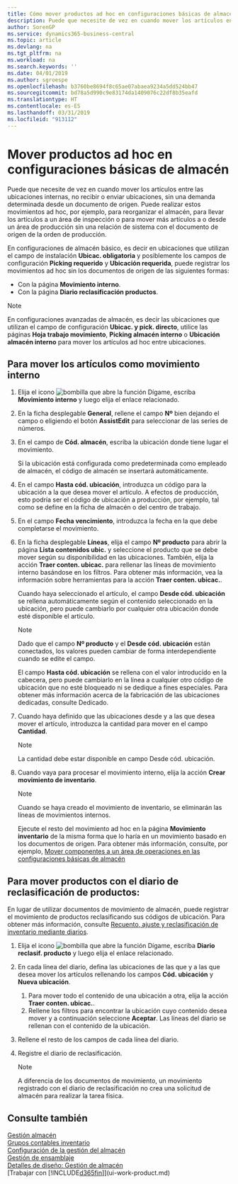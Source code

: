 ```yaml
---
title: Cómo mover productos ad hoc en configuraciones básicas de almacén | Microsoft Docs
description: Puede que necesite de vez en cuando mover los artículos entre las ubicaciones internas, no recibir o enviar ubicaciones, sin una demanda determinada desde un documento de origen. Puede realizar estos movimientos ad hoc, por ejemplo, para reorganizar el almacén, para llevar los artículos a un área de inspección o para mover más artículos a o desde un área de producción sin una relación de sistema con el documento de origen de la orden de producción.
author: SorenGP
ms.service: dynamics365-business-central
ms.topic: article
ms.devlang: na
ms.tgt_pltfrm: na
ms.workload: na
ms.search.keywords: ''
ms.date: 04/01/2019
ms.author: sgroespe
ms.openlocfilehash: b3760be8694f8c65ae07abaea9234a5dd524bb47
ms.sourcegitcommit: bd78a5d990c9e83174da1409076c22df8b35eafd
ms.translationtype: HT
ms.contentlocale: es-ES
ms.lasthandoff: 03/31/2019
ms.locfileid: "913112"
---
```

# <a name="move-items-ad-hoc-in-basic-warehouse-configurations"></a>Mover productos ad hoc en configuraciones básicas de almacén
Puede que necesite de vez en cuando mover los artículos entre las ubicaciones internas, no recibir o enviar ubicaciones, sin una demanda determinada desde un documento de origen. Puede realizar estos movimientos ad hoc, por ejemplo, para reorganizar el almacén, para llevar los artículos a un área de inspección o para mover más artículos a o desde un área de producción sin una relación de sistema con el documento de origen de la orden de producción.  

En configuraciones de almacén básico, es decir en ubicaciones que utilizan el campo de instalación **Ubicac. obligatoria** y posiblemente los campos de configuración **Picking requerido** y **Ubicación requerida**, puede registrar los movimientos ad hoc sin los documentos de origen de las siguientes formas:  

- Con la página **Movimiento interno**.  
- Con la página **Diario reclasificación productos**.  

> [!NOTE]  
>  En configuraciones avanzadas de almacén, es decir las ubicaciones que utilizan el campo de configuración **Ubicac. y pick. directo**, utilice las páginas **Hoja trabajo movimiento**, **Picking almacén interno** o **Ubicación almacén interno** para mover los artículos ad hoc entre ubicaciones.  

## <a name="to-move-items-as-an-internal-movement"></a>Para mover los artículos como movimiento interno  
1.  Elija el icono ![bombilla que abre la función Dígame](media/ui-search/search_small.png "Dígame que desea hacer"), escriba **Movimiento interno** y luego elija el enlace relacionado.  
2.  En la ficha desplegable **General**, rellene el campo **Nº** bien dejando el campo o eligiendo el botón **AssistEdit** para seleccionar de las series de números.  
3.  En el campo de **Cód. almacén**, escriba la ubicación donde tiene lugar el movimiento.  

    Si la ubicación está configurada como predeterminada como empleado de almacén, el código de almacén se insertará automáticamente.  
4.  En el campo **Hasta cód. ubicación**, introduzca un código para la ubicación a la que desea mover el artículo. A efectos de producción, esto podría ser el código de ubicación a producción, por ejemplo, tal como se define en la ficha de almacén o del centro de trabajo.  
5.  En el campo **Fecha vencimiento**, introduzca la fecha en la que debe completarse el movimiento.  
6.  En la ficha desplegable **Líneas**, elija el campo **Nº producto** para abrir la página **Lista contenidos ubic.** y seleccione el producto que se debe mover según su disponibilidad en las ubicaciones. También, elija la acción **Traer conten. ubicac.** para rellenar las líneas de movimiento interno basándose en los filtros. Para obtener más información, vea la información sobre herramientas para la acción **Traer conten. ubicac.**.   

    Cuando haya seleccionado el artículo, el campo **Desde cód. ubicación** se rellena automáticamente según el contenido seleccionado en la ubicación, pero puede cambiarlo por cualquier otra ubicación donde esté disponible el artículo.  

    > [!NOTE]  
    >  Dado que el campo **Nº producto** y el **Desde cód. ubicación** están conectados, los valores pueden cambiar de forma interdependiente cuando se edite el campo.  

    El campo **Hasta cód. ubicación** se rellena con el valor introducido en la cabecera, pero puede cambiarlo en la línea a cualquier otro código de ubicación que no esté bloqueado ni se dedique a fines especiales. Para obtener más información acerca de la fabricación de las ubicaciones dedicadas, consulte Dedicado.  
7.  Cuando haya definido que las ubicaciones desde y a las que desea mover el artículo, introduzca la cantidad para mover en el campo **Cantidad**.  

    > [!NOTE]  
    >  La cantidad debe estar disponible en campo Desde cód. ubicación.  

8.  Cuando vaya para procesar el movimiento interno, elija la acción **Crear movimiento de inventario**.  

    > [!NOTE]  
    >  Cuando se haya creado el movimiento de inventario, se eliminarán las líneas de movimientos internos.  

    Ejecute el resto del movimiento ad hoc en la página **Movimiento inventario** de la misma forma que lo haría en un movimiento basado en los documentos de origen. Para obtener más información, consulte, por ejemplo, [Mover componentes a un área de operaciones en las configuraciones básicas de almacén](warehouse-how-to-move-components-to-an-operation-area-in-basic-warehousing.md)  

## <a name="to-move-items-with-the-item-reclassification-journal"></a>Para mover productos con el diario de reclasificación de productos:
En lugar de utilizar documentos de movimiento de almacén, puede registrar el movimiento de productos reclasificando sus códigos de ubicación. Para obtener más información, consulte [Recuento, ajuste y reclasificación de inventario mediante diarios](inventory-how-count-adjust-reclassify.md).   
1.  Elija el icono ![bombilla que abre la función Dígame](media/ui-search/search_small.png "Dígame que desea hacer"), escriba **Diario reclasif. producto** y luego elija el enlace relacionado.  
2.  En cada línea del diario, defina las ubicaciones de las que y a las que desea mover los artículos rellenando los campos **Cód. ubicación** y **Nueva ubicación**.  

    1.  Para mover todo el contenido de una ubicación a otra, elija la acción **Traer conten. ubicac.**.  
    2.  Rellene los filtros para encontrar la ubicación cuyo contenido desea mover y a continuación seleccione **Aceptar**. Las líneas del diario se rellenan con el contenido de la ubicación.  
3.  Rellene el resto de los campos de cada línea del diario.   
4.  Registre el diario de reclasificación.  

    > [!NOTE]  
    >  A diferencia de los documentos de movimiento, un movimiento registrado con el diario de reclasificación no crea una solicitud de almacén para realizar la tarea física.  

## <a name="see-also"></a>Consulte también  
[Gestión almacén](warehouse-manage-warehouse.md)  
[Grupos contables inventario](inventory-manage-inventory.md)  
[Configuración de la gestión del almacén](warehouse-setup-warehouse.md)     
[Gestión de ensamblaje](assembly-assemble-items.md)    
[Detalles de diseño: Gestión de almacén](design-details-warehouse-management.md)  
[Trabajar con [!INCLUDE[d365fin](includes/d365fin_md.md)]](ui-work-product.md)
